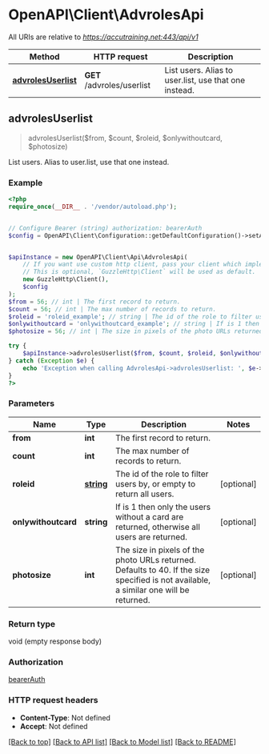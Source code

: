 # OpenAPI\Client\AdvrolesApi

All URIs are relative to *https://accutraining.net:443/api/v1*

Method | HTTP request | Description
------------- | ------------- | -------------
[**advrolesUserlist**](AdvrolesApi.md#advrolesUserlist) | **GET** /advroles/userlist | List users. Alias to user.list, use that one instead.



## advrolesUserlist

> advrolesUserlist($from, $count, $roleid, $onlywithoutcard, $photosize)

List users. Alias to user.list, use that one instead.

### Example

```php
<?php
require_once(__DIR__ . '/vendor/autoload.php');


// Configure Bearer (string) authorization: bearerAuth
$config = OpenAPI\Client\Configuration::getDefaultConfiguration()->setAccessToken('YOUR_ACCESS_TOKEN');


$apiInstance = new OpenAPI\Client\Api\AdvrolesApi(
    // If you want use custom http client, pass your client which implements `GuzzleHttp\ClientInterface`.
    // This is optional, `GuzzleHttp\Client` will be used as default.
    new GuzzleHttp\Client(),
    $config
);
$from = 56; // int | The first record to return.
$count = 56; // int | The max number of records to return.
$roleid = 'roleid_example'; // string | The id of the role to filter users by, or empty to return all users.
$onlywithoutcard = 'onlywithoutcard_example'; // string | If is 1 then only the users without a card are returned, otherwise all users are returned.
$photosize = 56; // int | The size in pixels of the photo URLs returned. Defaults to 40. If the size specified is not available, a similar one will be returned.

try {
    $apiInstance->advrolesUserlist($from, $count, $roleid, $onlywithoutcard, $photosize);
} catch (Exception $e) {
    echo 'Exception when calling AdvrolesApi->advrolesUserlist: ', $e->getMessage(), PHP_EOL;
}
?>
```

### Parameters


Name | Type | Description  | Notes
------------- | ------------- | ------------- | -------------
 **from** | **int**| The first record to return. |
 **count** | **int**| The max number of records to return. |
 **roleid** | [**string**](../Model/.md)| The id of the role to filter users by, or empty to return all users. | [optional]
 **onlywithoutcard** | **string**| If is 1 then only the users without a card are returned, otherwise all users are returned. | [optional]
 **photosize** | **int**| The size in pixels of the photo URLs returned. Defaults to 40. If the size specified is not available, a similar one will be returned. | [optional]

### Return type

void (empty response body)

### Authorization

[bearerAuth](../../README.md#bearerAuth)

### HTTP request headers

- **Content-Type**: Not defined
- **Accept**: Not defined

[[Back to top]](#) [[Back to API list]](../../README.md#documentation-for-api-endpoints)
[[Back to Model list]](../../README.md#documentation-for-models)
[[Back to README]](../../README.md)

